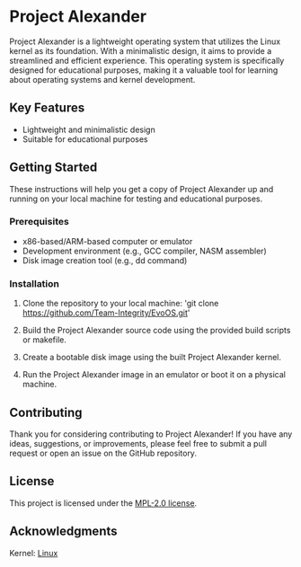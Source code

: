# Project Alexander

Project Alexander is a lightweight operating system that utilizes the Linux kernel as its foundation. With a minimalistic design, it aims to provide a streamlined and efficient experience. This operating system is specifically designed for educational purposes, making it a valuable tool for learning about operating systems and kernel development.

## Key Features

- Lightweight and minimalistic design
- Suitable for educational purposes

## Getting Started

These instructions will help you get a copy of Project Alexander up and running on your local machine for testing and educational purposes.

### Prerequisites

- x86-based/ARM-based computer or emulator
- Development environment (e.g., GCC compiler, NASM assembler)
- Disk image creation tool (e.g., dd command)

### Installation

1. Clone the repository to your local machine: 'git clone https://github.com/Team-Integrity/EvoOS.git'

2. Build the Project Alexander source code using the provided build scripts or makefile.

3. Create a bootable disk image using the built Project Alexander kernel.

4. Run the Project Alexander image in an  emulator or boot it on a physical machine.

## Contributing

Thank you for considering contributing to Project Alexander! If you have any ideas, suggestions, or improvements, please feel free to submit a pull request or open an issue on the GitHub repository.

## License

This project is licensed under the [MPL-2.0 license](LICENSE).

## Acknowledgments

Kernel: [Linux](https://github.com/torvalds/linux)
